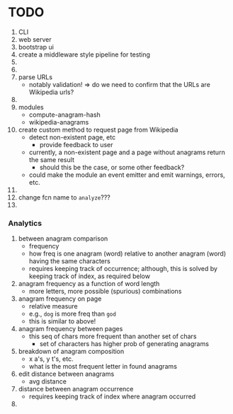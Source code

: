 TODO
====

1. CLI
2. web server
3. bootstrap ui
4. create a middleware style pipeline for testing
5. 
6. 
7. parse URLs
	-	notably validation! => do we need to confirm that the URLs are Wikipedia urls?
8. 
9. modules
	-	compute-anagram-hash
	-	wikipedia-anagrams
10. create custom method to request page from Wikipedia
	-	detect non-existent page, etc
		-	provide feedback to user
	-	currently, a non-existent page and a page without anagrams return the same result
		-	should this be the case, or some other feedback?
	- 	could make the module an event emitter and emit warnings, errors, etc.
11. 
12. change fcn name to `analyze`???
13. 



### Analytics

1.	between anagram comparison
	-	frequency
	-	how freq is one anagram (word) relative to another anagram (word) having the same characters
	-	requires keeping track of occurrence; although, this is solved by keeping track of index, as required below
2.	anagram frequency as a function of word length
	-	more letters, more possible (spurious) combinations
3.	anagram frequency on page
	-	relative measure
	-	e.g., `dog` is more freq than `god`
	-	this is similar to above!
4.	anagram frequency between pages
	-	this seq of chars more frequent than another set of chars
		-	set of characters has higher prob of generating anagrams
5.	breakdown of anagram composition
	-	x a's, y t's, etc.
	-	what is the most frequent letter in found anagrams
6.	edit distance between anagrams
	-	avg distance
7.	distance between anagram occurrence
	-	requires keeping track of index where anagram occurred
8. 
